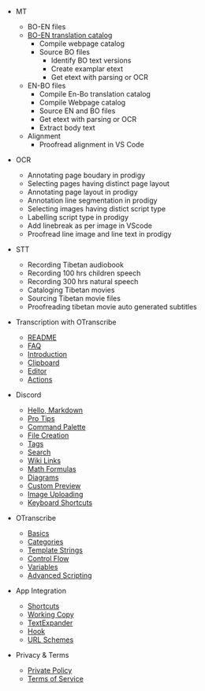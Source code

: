 
- MT
  - BO-EN files
  - [BO-EN translation catalog](https://monlamai.github.io/Wiki/docs/mt/boen-catalog.md)
    - Compile webpage catalog
    - Source BO files
      - Identify BO text versions
      - Create examplar etext
      - Get etext with parsing or OCR
  - EN-BO files
    - Compile En-Bo translation catalog
    - Compile Webpage catalog
    - Source EN and BO files
    - Get etext with parsing or OCR
    - Extract body text
  - Alignment
    - Proofread alignment in VS Code

- OCR
  - Annotating page boudary in prodigy
  - Selecting pages having distinct page layout
  - Annotating page layout in prodigy
  - Annotation line segmentation in prodigy
  - Selecting images having distict script type
  - Labelling script type in prodigy
  - Add linebreak as per image in VScode
  - Proofread line image and line text in prodigy

- STT
  - Recording Tibetan audiobook
  - Recording 100 hrs children speech
  - Recording 300 hrs natural speech
  - Cataloging Tibetan movies
  - Sourcing Tibetan movie files
  - Proofreading tibetan movie auto generated subtitles


- Transcription with OTranscribe
  - [README](README.md)
  - [FAQ](faq.md)
  - [Introduction](intro.md)
  - [Clipboard](quick-start/clipboard.md)
  - [Editor](quick-start/editor.md)
  - [Actions](quick-start/actions.md)
- Discord
  - [Hello, Markdown](editor/hello-markdown.md)
  - [Pro Tips](editor/pro-tips.md)
  - [Command Palette](editor/command-palette.md)
  - [File Creation](editor/file-creation.md)
  - [Tags](editor/tags.md)
  - [Search](editor/search.md)
  - [Wiki Links](editor/wiki-links.md)
  - [Math Formulas](editor/math.md)
  - [Diagrams](editor/diagrams.md)
  - [Custom Preview](editor/custom-preview.md)
  - [Image Uploading](editor/image-uploading.md)
  - [Keyboard Shortcuts](editor/cheatsheet.md)
- OTranscribe
  - [Basics](actions/basics.md)
  - [Categories](actions/categories.md)
  - [Template Strings](actions/template-strings.md)
  - [Control Flow](actions/control-flow.md)
  - [Variables](actions/variables.md)
  - [Advanced Scripting](actions/scripting.md)
- App Integration
  - [Shortcuts](integration/shortcuts.md)
  - [Working Copy](integration/working-copy.md)
  - [TextExpander](integration/text-expander.md)
  - [Hook](integration/hook.md)
  - [URL Schemes](integration/url-schemes.md)
- Privacy & Terms
  - [Private Policy](privacy.md)
  - [Terms of Service](terms.md)
